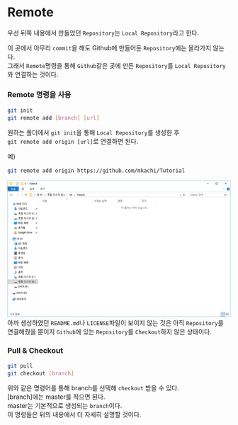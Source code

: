 # Remote
우선 뒤쪽 내용에서 만들었던 `Repository`는 `Local Repository`라고 한다.  
  
이 곳에서 아무리 `commit`을 해도 Github에 만들어둔 `Repository`에는 올라가지 않는다.  
그래서 `Remote`명령을 통해 `Github`같은 곳에 만든 `Repository`를 `Local Repository`와 연결하는 것이다.  
  
### Remote 명령을 사용
``` bash
git init
git remote add [branch] [url]
```
원하는 폴더에서 `git init`을 통해 `Local Repository`를 생성한 후  
`git remote add origin [url]`로 연결하면 된다.  
  
예)  
``` bash
git remote add origin https://github.com/mkachi/Tutorial
```
  
![remote1](../img/chap9/1.png)  
아까 생성하였던 `README.md`나 `LICENSE`파일이 보이지 않는 것은 아직 `Repository`를 연결해줬을 뿐이지 `Github`에 있는 `Repository`를 `Checkout`하지 않은 상태이다.  

### Pull & Checkout
``` bash
git pull
git checkout [branch]
```
위와 같은 명령어를 통해 branch를 선택해 `checkout` 받을 수 있다.  
[branch]에는 master를 적으면 된다.  
master는 기본적으로 생성되는 `branch`이다.  
이 명령들은 뒤의 내용에서 더 자세히 설명할 것이다.  